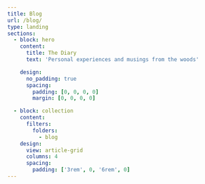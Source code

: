```yaml
---
title: Blog
url: /blog/ 
type: landing
sections:
  - block: hero
    content:
      title: The Diary
      text: 'Personal experiences and musings from the woods'

    design:
      no_padding: true
      spacing:
        padding: [0, 0, 0, 0]
        margin: [0, 0, 0, 0]

  - block: collection
    content:
      filters:
        folders:
          - blog
    design:
      view: article-grid
      columns: 4
      spacing:
        padding: ['3rem', 0, '6rem', 0]
---
```

